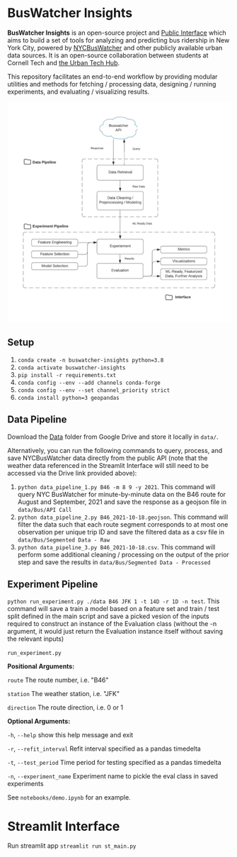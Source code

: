 # BusWatcher Insights
**BusWatcher Insights** is an open-source project and [Public Interface](https://cornell-tech-urban-tech-hub.github.io/buswatcher-insights/) which aims to build a set of tools for analyzing and predicting bus ridership in New York City, powered by [NYCBusWatcher](https://github.com/Cornell-Tech-Urban-Tech-Hub/nycbuswatcher) and other publicly available urban data sources. It is an open-source collaboration between students at Cornell Tech and [the Urban Tech Hub](https://urban.tech.cornell.edu/).

This repository facilitates an end-to-end workflow by providing modular utilities and methods for fetching / processing data, designing / running experiments, and evaluating / visualizing results.

![image](interface/images/workflow.png)

## Setup
1. `conda create -n buswatcher-insights python=3.8`
2. `conda activate buswatcher-insights` 
3. `pip install -r requirements.txt`
4. `conda config --env --add channels conda-forge`
5. `conda config --env --set channel_priority strict`
6. `conda install python=3 geopandas`

## Data Pipeline
Download the [Data](https://drive.google.com/drive/u/1/folders/102oPRwK7Wvy86T9nK6346dxDmLMjhVsQ) folder from Google Drive and store it locally in `data/`. 

Alternatively, you can run the following commands to query, process, and save NYCBusWatcher data directly from the public API (note that the weather data referenced in the Streamlit Interface will still need to be accessed via the Drive link provided above):

1. `python data_pipeline_1.py B46 -m 8 9 -y 2021`. This command will query NYC BusWatcher for minute-by-minute data on the B46 route for August and September, 2021 and save the response as a geojson file in `data/Bus/API Call`
2. `python data_pipeline_2.py B46_2021-10-18.geojson`. This command will filter the data such that each route segment corresponds to at most one observation per unique trip ID and save the filtered data as a csv file in `data/Bus/Segmented Data - Raw`
3. `python data_pipeline_3.py B46_2021-10-18.csv`. This command will perform some additional cleaning / processing on the output of the prior step and save the results in `data/Bus/Segmented Data - Processed`

## Experiment Pipeline
`python run_experiment.py ./data B46 JFK 1 -t 14D -r 1D -n test`. This command will save a train a model based on a feature set and train / test split defined in the main script and save a picked vesion of the inputs required to construct an instance of the Evaluation class (without the -n argument, it would just return the Evaluation instance itself without saving the relevant inputs)

`run_experiment.py`

**Positional Arguments:**
 
  `route`                 The route number, i.e. "B46"
  
  `station`               The weather station, i.e. "JFK"
  
  `direction`             The route direction, i.e. 0 or 1
  
**Optional Arguments:**

  `-h`, `--help`            show this help message and exit
  
  `-r`, `--refit_interval`  Refit interval specified as a pandas timedelta
                        
  `-t`, `--test_period`     Time period for testing specified as a pandas timedelta
                        
  `-n`, `--experiment_name` Experiment name to pickle the eval class in saved experiments
                        

See `notebooks/demo.ipynb` for an example.

# Streamlit Interface
Run streamlit app `streamlit run st_main.py`
